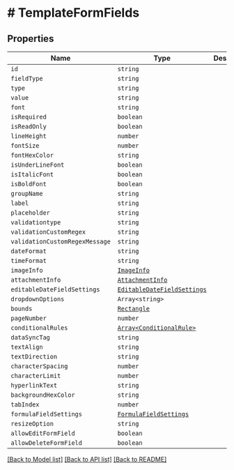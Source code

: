 # # TemplateFormFields



## Properties

Name | Type | Description | Notes
------------ | ------------- | ------------- | -------------
| `id` | ```string``` |   |  |
| `fieldType` | ```string``` |   |  |
| `type` | ```string``` |   |  |
| `value` | ```string``` |   |  |
| `font` | ```string``` |   |  |
| `isRequired` | ```boolean``` |   |  |
| `isReadOnly` | ```boolean``` |   |  |
| `lineHeight` | ```number``` |   |  |
| `fontSize` | ```number``` |   |  |
| `fontHexColor` | ```string``` |   |  |
| `isUnderLineFont` | ```boolean``` |   |  |
| `isItalicFont` | ```boolean``` |   |  |
| `isBoldFont` | ```boolean``` |   |  |
| `groupName` | ```string``` |   |  |
| `label` | ```string``` |   |  |
| `placeholder` | ```string``` |   |  |
| `validationtype` | ```string``` |   |  |
| `validationCustomRegex` | ```string``` |   |  |
| `validationCustomRegexMessage` | ```string``` |   |  |
| `dateFormat` | ```string``` |   |  |
| `timeFormat` | ```string``` |   |  |
| `imageInfo` | [```ImageInfo```](ImageInfo.md) |   |  |
| `attachmentInfo` | [```AttachmentInfo```](AttachmentInfo.md) |   |  |
| `editableDateFieldSettings` | [```EditableDateFieldSettings```](EditableDateFieldSettings.md) |   |  |
| `dropdownOptions` | ```Array<string>``` |   |  |
| `bounds` | [```Rectangle```](Rectangle.md) |   |  |
| `pageNumber` | ```number``` |   |  |
| `conditionalRules` | [```Array<ConditionalRule>```](ConditionalRule.md) |   |  |
| `dataSyncTag` | ```string``` |   |  |
| `textAlign` | ```string``` |   |  |
| `textDirection` | ```string``` |   |  |
| `characterSpacing` | ```number``` |   |  |
| `characterLimit` | ```number``` |   |  |
| `hyperlinkText` | ```string``` |   |  |
| `backgroundHexColor` | ```string``` |   |  |
| `tabIndex` | ```number``` |   |  |
| `formulaFieldSettings` | [```FormulaFieldSettings```](FormulaFieldSettings.md) |   |  |
| `resizeOption` | ```string``` |   |  |
| `allowEditFormField` | ```boolean``` |   |  |
| `allowDeleteFormField` | ```boolean``` |   |  |

[[Back to Model list]](../README.md#models) [[Back to API list]](../README.md#api-endpoints) [[Back to README]](../README.md)
